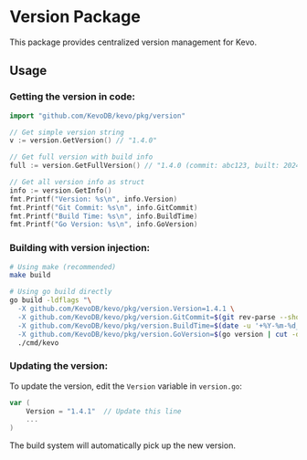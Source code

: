 # Version Package

This package provides centralized version management for Kevo.

## Usage

### Getting the version in code:

```go
import "github.com/KevoDB/kevo/pkg/version"

// Get simple version string
v := version.GetVersion() // "1.4.0"

// Get full version with build info
full := version.GetFullVersion() // "1.4.0 (commit: abc123, built: 2024-01-01_12:00:00)"

// Get all version info as struct
info := version.GetInfo()
fmt.Printf("Version: %s\n", info.Version)
fmt.Printf("Git Commit: %s\n", info.GitCommit)
fmt.Printf("Build Time: %s\n", info.BuildTime)
fmt.Printf("Go Version: %s\n", info.GoVersion)
```

### Building with version injection:

```bash
# Using make (recommended)
make build

# Using go build directly
go build -ldflags "\
  -X github.com/KevoDB/kevo/pkg/version.Version=1.4.1 \
  -X github.com/KevoDB/kevo/pkg/version.GitCommit=$(git rev-parse --short HEAD) \
  -X github.com/KevoDB/kevo/pkg/version.BuildTime=$(date -u '+%Y-%m-%d_%H:%M:%S') \
  -X github.com/KevoDB/kevo/pkg/version.GoVersion=$(go version | cut -d' ' -f3)" \
  ./cmd/kevo
```

### Updating the version:

To update the version, edit the `Version` variable in `version.go`:

```go
var (
    Version = "1.4.1"  // Update this line
    ...
)
```

The build system will automatically pick up the new version.